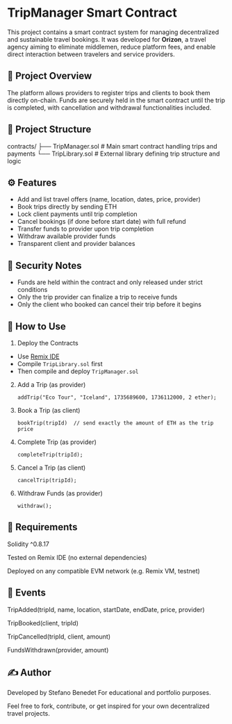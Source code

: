 # TripManager Smart Contract

This project contains a smart contract system for managing decentralized and sustainable travel bookings. It was developed for **Orizon**, a travel agency aiming to eliminate middlemen, reduce platform fees, and enable direct interaction between travelers and service providers.

## 🧠 Project Overview

The platform allows providers to register trips and clients to book them directly on-chain. Funds are securely held in the smart contract until the trip is completed, with cancellation and withdrawal functionalities included.

## 📁 Project Structure

contracts/
├── TripManager.sol # Main smart contract handling trips and payments
└── TripLibrary.sol # External library defining trip structure and logic


## ⚙️ Features

- Add and list travel offers (name, location, dates, price, provider)
- Book trips directly by sending ETH
- Lock client payments until trip completion
- Cancel bookings (if done before start date) with full refund
- Transfer funds to provider upon trip completion
- Withdraw available provider funds
- Transparent client and provider balances

## 🔐 Security Notes

- Funds are held within the contract and only released under strict conditions
- Only the trip provider can finalize a trip to receive funds
- Only the client who booked can cancel their trip before it begins

## 🧪 How to Use

1. Deploy the Contracts

- Use [Remix IDE](https://remix.ethereum.org/)
- Compile `TripLibrary.sol` first
- Then compile and deploy `TripManager.sol`

2. Add a Trip (as provider)

   ```solidity
   addTrip("Eco Tour", "Iceland", 1735689600, 1736112000, 2 ether);

3. Book a Trip (as client)

   ```solidity
   bookTrip(tripId)  // send exactly the amount of ETH as the trip price

4. Complete Trip (as provider)

   ```solidity
   completeTrip(tripId);

5. Cancel a Trip (as client)

   ```solidity
   cancelTrip(tripId);

7. Withdraw Funds (as provider)

   ```solidity
   withdraw();

## 📜 Requirements
Solidity ^0.8.17

Tested on Remix IDE (no external dependencies)

Deployed on any compatible EVM network (e.g. Remix VM, testnet)

## 📣 Events
TripAdded(tripId, name, location, startDate, endDate, price, provider)

TripBooked(client, tripId)

TripCancelled(tripId, client, amount)

FundsWithdrawn(provider, amount)

## ✍️ Author
Developed by Stefano Benedet
For educational and portfolio purposes.

Feel free to fork, contribute, or get inspired for your own decentralized travel projects.

